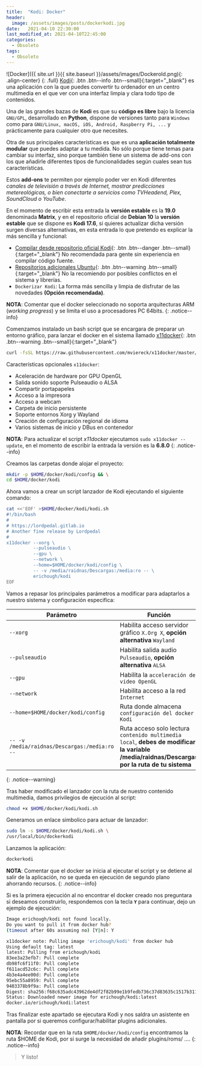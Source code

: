 ```yaml
---
title:  "Kodi: Docker" 
header:
  image: /assets/images/posts/dockerkodi.jpg
date:   2021-04-10 22:30:00
last_modified_at: 2021-04-10T22:45:00
categories:
  - Obsoleto
tags:
  - Obsoleto
---
```


![Docker]({{ site.url }}{{ site.baseurl }}/assets/images/Dockerold.png){: .align-center}
{: .full}
[Kodi](https://kodi.tv/){: .btn .btn--info .btn--small}{:target="_blank"} es una aplicación con la que puedes convertir tu ordenador en un centro multimedia en el que ver con una interfaz limpia y clara todo tipo de contenidos.

Una de las grandes bazas de **Kodi** es que su **código es libre** bajo la licencia `GNU/GPL`, desarrollado en **Python**, dispone de versiones tanto para `Windows` como para `GNU/Linux, macOS, iOS, Android, Raspberry Pi, ...` y prácticamente para cualquier otro que necesites.

Otra de sus principales características es que es una **aplicación totalmente modular** que puedes adaptar a tu medida. No sólo porque tiene temas para cambiar su interfaz, sino porque también tiene un sistema de add-ons con los que añadirle diferentes tipos de funcionalidades según cuales sean tus características. 

Estos **add-ons** te permiten por ejemplo poder ver en Kodi diferentes *canales de televisión a través de Internet, mostrar predicciones metereológicas, o bien conectarte a servicios como TVHeadend, Plex, SoundCloud o YouTube*.

En el momento de escribir esta entrada la **versión estable** es la **19.0** denominada **Matrix**, y en el repositorio oficial de **Debian 10** la **versión estable** que se dispone es **Kodi 17.6**, si quieres actualizar dicha versión surgen diversas alternativas, en esta entrada lo que pretendo es explicar la más sencilla y funcional:

 * [Compilar desde repositorio oficial Kodi](https://github.com/xbmc/xbmc/blob/master/docs/README.Linux.md){: .btn .btn--danger .btn--small}{:target="_blank"} No recomendada para gente sin experiencia en compilar código fuente.
 * [Repositorios adicionales Ubuntu](https://kodi.wiki/view/HOW-TO:Install_Kodi_for_Linux#Installing_Kodi_on_Ubuntu-based_distributions){: .btn .btn--warning .btn--small}{:target="_blank"} No la recomiendo por posibles conflictos en el sistema y librerías.
 * `Dockerizar Kodi`: La forma más sencilla y limpia de disfrutar de las novedades **(Opción recomendada)**. 

**NOTA**: Comentar que el docker seleccionado no soporta arquitecturas ARM (*working progress*) y se limita el uso a procesadores PC 64bits.
{: .notice--info}

Comenzamos instalado un bash script que se encargara de preparar un entorno gráfico, para lanzar el docker en el sistema llamado [x11docker](https://github.com/mviereck/x11docker/){: .btn .btn--warning .btn--small}{:target="_blank"}

```bash
curl -fsSL https://raw.githubusercontent.com/mviereck/x11docker/master/x11docker | sudo bash -s -- --update
```

Características opcionales `x11docker`:
 * Aceleración de hardware por GPU OpenGL
 * Salida sonido soporte Pulseaudio o ALSA
 * Compartir portapapeles
 * Acceso a la impresora
 * Acceso a webcam
 * Carpeta de inicio persistente
 * Soporte entornos Xorg y Wayland
 * Creación de configuración regional de idioma
 * Varios sistemas de inicio y DBus en contenedor

**NOTA**: Para actualizar el script *x11docker* ejecutamos `sudo x11docker --update`, en el momento de escribir la entrada la versión es la **6.8.0**
{: .notice--info}

Creamos las carpetas donde alojar el proyecto:

```bash
mkdir -p $HOME/docker/kodi/config && \
cd $HOME/docker/kodi
```

Ahora vamos a crear un script lanzador de Kodi ejecutando el siguiente comando:

```bash
cat <<'EOF' >$HOME/docker/kodi/kodi.sh
#!/bin/bash
#
# https://lordpedal.gitlab.io
# Another fine release by Lordpedal
#
x11docker --xorg \
          --pulseaudio \
          --gpu \
          --network \
          --home=$HOME/docker/kodi/config \
          -- -v /media/raidnas/Descargas:/media:ro -- \
          erichough/kodi
EOF
```

Vamos a repasar los principales parámetros a modificar para adaptarlos a nuestro sistema y configuración especifica:

| Parámetro | Función |
| ------ | ------ |
| `--xorg` | Habilita acceso servidor gráfico `X.Org X`, **opción alternativa** `Wayland` |
| `--pulseaudio` | Habilita salida audio `Pulseaudio`, **opción alternativa** `ALSA` |
| `--gpu` | Habilita la `acceleración de video OpenGL` |
| `--network` | Habilita acceso a la red `Internet` |
| `--home=$HOME/docker/kodi/config` | Ruta donde almacena `configuración del docker Kodi` |
| `-- -v /media/raidnas/Descargas:/media:ro --` | Ruta acceso solo lectura `contenido multimedia local`, **debes de modificar la variable /media/raidnas/Descargas por la ruta de tu sistema** |
{: .notice--warning}

Tras haber modificado el lanzador con la ruta de nuestro contenido multimedia, damos privilegios de ejecución al script:

```bash
chmod +x $HOME/docker/kodi/kodi.sh
```

Generamos un enlace simbolico para actuar de lanzador:

```bash
sudo ln -s $HOME/docker/kodi/kodi.sh \
/usr/local/bin/dockerkodi
```

Lanzamos la aplicación:

```bash
dockerkodi
```

**NOTA**: Comentar que el docker se inicia al ejecutar el script y se detiene al salir de la aplicación, no se queda en ejecución de segundo plano ahorrando recursos.
{: .notice--info}

Si es la primera ejecución al no encontrar el docker creado nos preguntara si deseamos construirlo, respondemos con la tecla **`Y`** para continuar, dejo un ejemplo de ejecución:

```bash
Image erichough/kodi not found locally.
Do you want to pull it from docker hub?
(timeout after 60s assuming no) [Y|n]: Y

x11docker note: Pulling image 'erichough/kodi' from docker hub
Using default tag: latest
latest: Pulling from erichough/kodi
83ee3a23efb7: Pull complete
db98fc6f11f0: Pull complete
f611acd52c6c: Pull complete
4b3e4a4ee00d: Pull complete
95ebc55a8959: Pull complete
9403378b9f9a: Pull complete
Digest: sha256:f68c635adc43962de4df2f82b99e1b9fedb736c37d83635c1517b31169ad5ec9
Status: Downloaded newer image for erichough/kodi:latest
docker.io/erichough/kodi:latest
```

Tras finalizar este apartado se ejecutara Kodi y nos saldra un asistente en pantalla por si queremos configurar/habilitar plugins adicionales.

**NOTA**: Recordar que en la ruta `$HOME/docker/kodi/config` encontramos la ruta $HOME de Kodi, por si surge la necesidad de añadir plugins/roms/ ....
{: .notice--info}

> Y listo!
